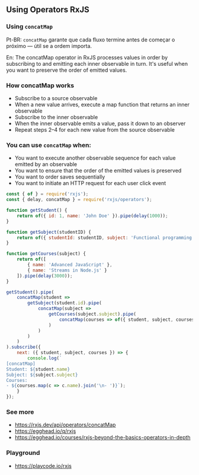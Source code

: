 ## Using Operators RxJS

### Using `concatMap`

Pt-BR: `concatMap` garante que cada fluxo termine antes de começar o próximo — útil se a ordem importa.

En: The concatMap operator in RxJS processes values in order by subscribing to and emitting each inner observable in turn. It's useful when you want to preserve the order of emitted values. 

### How concatMap works 
- Subscribe to a source observable
- When a new value arrives, execute a map function that returns an inner observable
- Subscribe to the inner observable
- When the inner observable emits a value, pass it down to an observer
- Repeat steps 2–4 for each new value from the source observable

### You can use `concatMap` when: 
- You want to execute another observable sequence for each value emitted by an observable 
- You want to ensure that the order of the emitted values is preserved 
- You want to order saves sequentially 
- You want to initiate an HTTP request for each user click event 

```javascript
const { of } = require('rxjs');
const { delay, concatMap } = require('rxjs/operators');

function getStudent() {
    return of({ id: 1, name: 'John Doe' }).pipe(delay(1000));
}

function getSubject(studentID) {
    return of({ studentId: studentID, subject: 'Functional programming' }).pipe(delay(2000));
}

function getCourses(subject) {
    return of([
        { name: 'Advanced JavaScript' },
        { name: 'Streams in Node.js' }
    ]).pipe(delay(3000));
}

getStudent().pipe(
    concatMap(student =>
        getSubject(student.id).pipe(
            concatMap(subject =>
                getCourses(subject.subject).pipe(
                    concatMap(courses => of({ student, subject, courses }))
                )
            )
        )
    )
).subscribe({
    next: ({ student, subject, courses }) => {
        console.log(`
[concatMap]
Student: ${student.name}
Subject: ${subject.subject}
Courses:
- ${courses.map(c => c.name).join('\n- ')}`);
    }
});

```

### See more
- https://rxjs.dev/api/operators/concatMap
- https://egghead.io/q/rxjs
- https://egghead.io/courses/rxjs-beyond-the-basics-operators-in-depth

### Playground
- https://playcode.io/rxjs